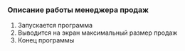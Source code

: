 ### Описание работы менеджера продаж
1. Запускается программа
2. Выводится на экран максимальный размер продаж
3. Конец программы